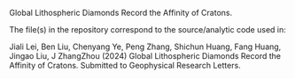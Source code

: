 Global Lithospheric Diamonds Record the Affinity of Cratons.


The file(s) in the repository correspond to the source/analytic code used in:


Jiali Lei, Ben Liu, Chenyang Ye, Peng Zhang, Shichun Huang, Fang Huang, Jingao Liu, J ZhangZhou (2024) Global Lithospheric Diamonds Record the Affinity of Cratons. Submitted to Geophysical Research Letters.
